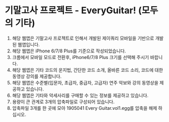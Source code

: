 # 기말고사 프로젝트 - EveryGuitar! (모두의 기타) 
1. 해당 웹앱은 기말고사 프로젝트로 인해서 개발된 제이쿼리 모바일을 기반으로 개발된 웹앱입니다.
2. 해당 웹앱은 iPhone 6/7/8 Plus를 기준으로 작성되었습니다.
3. 크롬에서 모바일 모드로 전환후,  iPhone6/7/8 Plus 크기를 선택해 주시기 바랍니다. 
4. 해당 웹앱은 기타 코드의 운지법, 간단한 코드 소개, 올바른 코드 소리, 코드에 대한 동영상 강의를 제공합니다.
5. 해당 웹앱은 수준별(입문자, 초급자, 중급자, 고급자) 연주 악보와 강의 동영상을 제공하고 있습니다.
6. 해당 웹앱은 기타와 악세사리를 구매할 수 있는 정보를 제공하고 있습니다.
7. 용량이 큰 관계로 3개의 압축파일로 구성되어 있습니다. 
8. 압축파일 3개를 한 곳에 모아 1905041 Every Guitar.vol1.egg를 압축을 해제 하십시오. 
